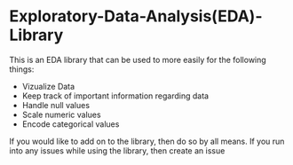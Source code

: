 # Exploratory-Data-Analysis(EDA)-Library

This is an EDA library that can be used to more easily for the following things:
- Vizualize Data
- Keep track of important information regarding data
- Handle null values
- Scale numeric values
- Encode categorical values

If you would like to add on to the library, then do so by all means.
If you run into any issues while using the library, then create an issue
